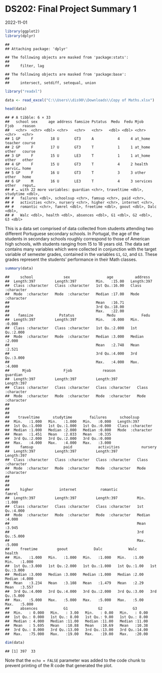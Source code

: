 DS202: Final Project Summary 1
================
2022-11-01

``` r
library(ggplot2)
library(dplyr)
```

    ## 
    ## Attaching package: 'dplyr'

    ## The following objects are masked from 'package:stats':
    ## 
    ##     filter, lag

    ## The following objects are masked from 'package:base':
    ## 
    ##     intersect, setdiff, setequal, union

``` r
library("readxl")

data <- read_excel("C:\\Users\\dis90\\Downloads\\Copy of Maths.xlsx")

head(data)
```

    ## # A tibble: 6 × 33
    ##   school sex     age address famsize Pstatus  Medu  Fedu Mjob     Fjob    reason
    ##   <chr>  <chr> <dbl> <chr>   <chr>   <chr>   <dbl> <dbl> <chr>    <chr>   <chr> 
    ## 1 GP     F        18 U       GT3     A           4     4 at_home  teacher course
    ## 2 GP     F        17 U       GT3     T           1     1 at_home  other   course
    ## 3 GP     F        15 U       LE3     T           1     1 at_home  other   other 
    ## 4 GP     F        15 U       GT3     T           4     2 health   servic… home  
    ## 5 GP     F        16 U       GT3     T           3     3 other    other   home  
    ## 6 GP     M        16 U       LE3     T           4     3 services other   reput…
    ## # … with 22 more variables: guardian <chr>, traveltime <dbl>, studytime <dbl>,
    ## #   failures <dbl>, schoolsup <chr>, famsup <chr>, paid <chr>,
    ## #   activities <chr>, nursery <chr>, higher <chr>, internet <chr>,
    ## #   romantic <chr>, famrel <dbl>, freetime <dbl>, goout <dbl>, Dalc <dbl>,
    ## #   Walc <dbl>, health <dbl>, absences <dbl>, G1 <dbl>, G2 <dbl>, G3 <dbl>

This is a data set comprised of data collected from students attending
two different Portuguese secondary schools. In Portugal, the age of the
students in secondary schools roughly correspond to those of American
high schools, with students ranging from 15 to 18 years old. The data
set contains many variables which were collected in conjunction with the
target variable of semester grades, contained in the variables `G1`,
`G2`, and `G3`. These grades represent the students’ performance in
their Math classes.

``` r
summary(data)
```

    ##     school              sex                 age          address         
    ##  Length:397         Length:397         Min.   :15.00   Length:397        
    ##  Class :character   Class :character   1st Qu.:16.00   Class :character  
    ##  Mode  :character   Mode  :character   Median :17.00   Mode  :character  
    ##                                        Mean   :16.71                     
    ##                                        3rd Qu.:18.00                     
    ##                                        Max.   :22.00                     
    ##    famsize            Pstatus               Medu            Fedu      
    ##  Length:397         Length:397         Min.   :0.000   Min.   :0.000  
    ##  Class :character   Class :character   1st Qu.:2.000   1st Qu.:2.000  
    ##  Mode  :character   Mode  :character   Median :3.000   Median :2.000  
    ##                                        Mean   :2.748   Mean   :2.521  
    ##                                        3rd Qu.:4.000   3rd Qu.:3.000  
    ##                                        Max.   :4.000   Max.   :4.000  
    ##      Mjob               Fjob              reason            guardian        
    ##  Length:397         Length:397         Length:397         Length:397        
    ##  Class :character   Class :character   Class :character   Class :character  
    ##  Mode  :character   Mode  :character   Mode  :character   Mode  :character  
    ##                                                                             
    ##                                                                             
    ##                                                                             
    ##    traveltime      studytime        failures      schoolsup        
    ##  Min.   :1.000   Min.   :1.000   Min.   :0.000   Length:397        
    ##  1st Qu.:1.000   1st Qu.:1.000   1st Qu.:0.000   Class :character  
    ##  Median :1.000   Median :2.000   Median :0.000   Mode  :character  
    ##  Mean   :1.451   Mean   :2.033   Mean   :0.335                     
    ##  3rd Qu.:2.000   3rd Qu.:2.000   3rd Qu.:0.000                     
    ##  Max.   :4.000   Max.   :4.000   Max.   :3.000                     
    ##     famsup              paid            activities          nursery         
    ##  Length:397         Length:397         Length:397         Length:397        
    ##  Class :character   Class :character   Class :character   Class :character  
    ##  Mode  :character   Mode  :character   Mode  :character   Mode  :character  
    ##                                                                             
    ##                                                                             
    ##                                                                             
    ##     higher            internet           romantic             famrel     
    ##  Length:397         Length:397         Length:397         Min.   :1.000  
    ##  Class :character   Class :character   Class :character   1st Qu.:4.000  
    ##  Mode  :character   Mode  :character   Mode  :character   Median :4.000  
    ##                                                           Mean   :3.945  
    ##                                                           3rd Qu.:5.000  
    ##                                                           Max.   :5.000  
    ##     freetime         goout            Dalc            Walc          health     
    ##  Min.   :1.000   Min.   :1.000   Min.   :1.000   Min.   :1.00   Min.   :1.000  
    ##  1st Qu.:3.000   1st Qu.:2.000   1st Qu.:1.000   1st Qu.:1.00   1st Qu.:3.000  
    ##  Median :3.000   Median :3.000   Median :1.000   Median :2.00   Median :4.000  
    ##  Mean   :3.234   Mean   :3.108   Mean   :1.479   Mean   :2.29   Mean   :3.557  
    ##  3rd Qu.:4.000   3rd Qu.:4.000   3rd Qu.:2.000   3rd Qu.:3.00   3rd Qu.:5.000  
    ##  Max.   :5.000   Max.   :5.000   Max.   :5.000   Max.   :5.00   Max.   :5.000  
    ##     absences            G1              G2              G3       
    ##  Min.   : 0.000   Min.   : 3.00   Min.   : 0.00   Min.   : 0.00  
    ##  1st Qu.: 0.000   1st Qu.: 8.00   1st Qu.: 9.00   1st Qu.: 8.00  
    ##  Median : 4.000   Median :11.00   Median :11.00   Median :11.00  
    ##  Mean   : 5.695   Mean   :10.88   Mean   :10.69   Mean   :10.38  
    ##  3rd Qu.: 8.000   3rd Qu.:13.00   3rd Qu.:13.00   3rd Qu.:14.00  
    ##  Max.   :75.000   Max.   :19.00   Max.   :19.00   Max.   :20.00

``` r
dim(data)
```

    ## [1] 397  33

Note that the `echo = FALSE` parameter was added to the code chunk to
prevent printing of the R code that generated the plot.
